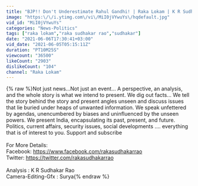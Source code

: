 ```yaml
---
title: "BJP!! Don't Underestimate Rahul Gandhi! | Raka Lokam | K R Sudhakar Rao"
image: "https:\/\/i.ytimg.com\/vi\/MiI0jVYwuYs\/hqdefault.jpg"
vid_id: "MiI0jVYwuYs"
categories: "News-Politics"
tags: ["raka lokam","raka sudhakar rao","sudhakar"]
date: "2021-06-06T17:30:41+03:00"
vid_date: "2021-06-05T05:15:11Z"
duration: "PT10M25S"
viewcount: "36500"
likeCount: "2903"
dislikeCount: "104"
channel: "Raka Lokam"
---
```

{% raw %}Not just news...Not just an event... A perspective, an analysis, and the whole story is what we intend to present. We dig out facts... We tell the story behind the story and present angles unseen and discuss issues that lie buried under heaps of unwanted information. We speak unfettered by agendas, unencumbered by biases and uninfluenced by the unseen powers. We present India, encapsulating its past, present, and future. Politics, current affairs, security issues, social developments .... everything that is of interest to you. Support and subscribe<br /><br />For More Details:<br />Facebook: <a rel="nofollow" target="blank" href="https://www.facebook.com/rakasudhakarrao">https://www.facebook.com/rakasudhakarrao</a><br />Twitter: <a rel="nofollow" target="blank" href="https://twitter.com/rakasudhakarrao">https://twitter.com/rakasudhakarrao</a><br /><br />Analysis : K R Sudhakar Rao<br />Camera-Editing-Gfx : Surya{% endraw %}
